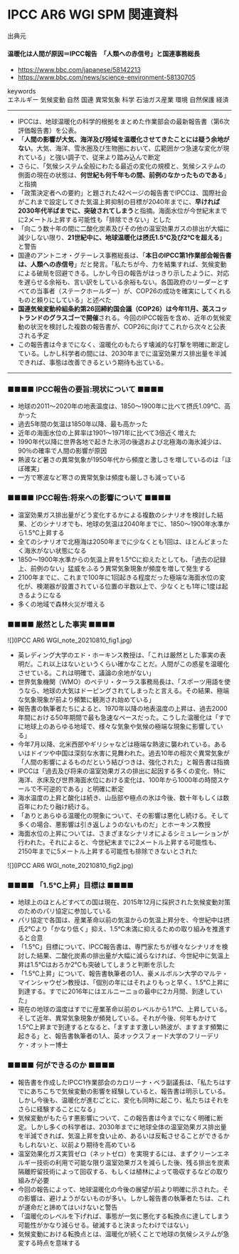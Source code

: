 
# IPCC AR6 WGI SPM 関連資料

出典元

#### 温暖化は人間が原因＝IPCC報告　「人類への赤信号」と国連事務総長

* https://www.bbc.com/japanese/58142213
* https://www.bbc.com/news/science-environment-58130705

keywords  
エネルギー
気候変動
自然
国連
異常気象
科学
石油ガス産業
環境
自然保護
経済

--- 

* IPCCは、地球温暖化の科学的根拠をまとめた作業部会の最新報告書（第6次評価報告書）を公表。
* 「**人間の影響が大気、海洋及び陸域を温暖化させてきたことには疑う余地がない**。大気、海洋、雪氷圏及び生物圏において、広範囲かつ急速な変化が現れている」と強い調子で、従来より踏み込んで断定
* さらに、「気候システム全般にわたる最近の変化の規模と、気候システムの側面の現在の状態は、**何世紀も何千年もの間、前例のなかったものである**」と指摘
* 「政策決定者への要約」と題された42ページの報告書でIPCCは、国際社会がこれまで設定してきた気温上昇抑制の目標が2040年までに、**早ければ2030年代半ばまでに、突破されてしまう**と指摘。海面水位が今世紀末までに2メートル上昇する可能性も「排除できない」とした
* 「向こう数十年の間に二酸化炭素及びその他の温室効果ガスの排出が大幅に減少しない限り、**21世紀中に、地球温暖化は摂氏1.5℃及び2℃を超える**」と警告
* 国連のアントニオ・グテーレス事務総長は、「**本日のIPCC第1作業部会報告書は、人類への赤信号**」だと発言。「私たちが今、力を結集すれば、気候変動による破局を回避できる。しかし今日の報告がはっきり示したように、対応を遅らせる余裕も、言い訳をしている余裕もない。各国政府のリーダーとすべての当事者（ステークホールダー）が、COP26の成功を確実にしてくれるものと頼りにしている」と述べた
* **国連気候変動枠組条約第26回締約国会議（COP26）は今年11月、英スコットランドのグラスゴーで開催**される。今回のIPCC報告を含め、近年の気候変動の状況を検討した複数の報告書が、COP26に向けてこれから次々と公表される予定
* この報告書は今までになく、温暖化のもたらす壊滅的な打撃を明確に断定している。しかし科学者の間には、2030年までに温室効果ガス排出量を半減できれば、事態は改善できるという期待も出ている。

--- 
### ■■■■ IPCC報告の要旨:現状について ■■■■

* 地球の2011～2020年の地表温度は、1850～1900年に比べて摂氏1.09℃、高かった　
* 過去5年間の気温は1850年以降、最も高かった
* 近年の海面水位の上昇率は1901～1971年に比べて3倍近く増えた
* 1990年代以降に世界各地で起きた氷河の後退および北極海の海氷減少は、90％の確率で人間の影響が原因
* 熱波など暑さの異常気象が1950年代から頻度と激しさを増しているのは「ほぼ確実」
* 一方で寒波など寒さの異常気象は頻度も厳しさも減っている

### ■■■■ IPCC報告:将来への影響について ■■■■

* 温室効果ガス排出量がどう変化するかによる複数のシナリオを検討した結果、どのシナリオでも、地球の気温は2040年までに、1850～1900年水準から1.5℃上昇する
* 全てのシナリオで北極海は2050年までに少なくとも1回は、ほとんどまったく海氷がない状態になる
* 1850～1900年水準からの気温上昇を1.5℃に抑えたとしても、「過去の記録上、前例のない」猛威をふるう異常気象現象が頻度を増して発生する
* 2100年までに、これまで100年に1回起きる程度だった極端な海面水位の変化が、検潮器が設置されている位置の半数以上で、少なくとも1年に1度は起きるようになる
* 多くの地域で森林火災が増える

### ■■■■ 厳然とした事実 ■■■■

![](IPCC AR6 WGI_note_20210810_fig1.jpg)

* 英レディング大学のエド・ホーキンス教授は、「これは厳然とした事実の表明だ。これ以上はないというくらい確かなことだ。人間がこの惑星を温暖化させている。これは明確で、議論の余地がない」
* 世界気象機関（WMO）のペテリ・ターラス事務局長は、「スポーツ用語を使うなら、地球の大気はドーピングされてしまったと言える。その結果、極端な気象現象が前より頻繁に観測され始めている」
* 報告書の執筆者たちによると、1970年以降の地表温度の上昇は、過去2000年間における50年期間で最も急速なペースだった。こうした温暖化は「すでに地球上のあらゆる地域で、様々な気象や気候の極端な現象に影響している」
* 今年7月以降、北米西部やギリシャなどは極端な熱波に襲われている。あるいはドイツや中国は深刻な水害に見舞われた。過去10年の相次ぐ異常気象が「人間の影響によるものだという結びつきは、強化された」と報告書は指摘
*  IPCCは「過去及び将来の温室効果ガスの排出に起因する多くの変化、特に海洋、氷床及び世界海面水位における変化は、100年から1000年の時間スケールで不可逆的である」と明確に断定
*  海水温度の上昇と酸化は続き、山岳部や極点の氷は今後、数十年もしくは数百年にわたり融け続ける。
*  「ありとあらゆる温暖化の現象について、その影響は悪化し続ける。そして多くの場合、悪影響は引き返しようのないものだ」とホーキンス教授
*  海面水位の上昇については、さまざまなシナリオによるシミュレーションが行われた。それによると、今世紀末までに2メートル上昇する可能性も、2150年までに5メートル上昇する可能性も排除できないとされた

![](IPCC AR6 WGI_note_20210810_fig2.jpg)

### ■■■■ 「1.5℃上昇」目標は ■■■■

* 地球上のほとんどすべての国は現在、2015年12月に採択された気候変動対策のためのパリ協定に参加している
* パリ協定で各国は、産業革命以前の気温からの気温上昇分を、今世紀中は摂氏2℃より「かなり低く」抑え、1.5℃未満に抑えるための取り組みを推進すると合意
* 「1.5℃」目標について、IPCC報告書は、専門家たちが様々なシナリオを検討した結果、二酸化炭素の排出量が大幅に減らなければ、今世紀中に気温上昇は1.5℃はおろか2℃も突破してしまうと判断を示した
* 「1.5℃上昇」について、報告書執筆者の1人、豪メルボルン大学のマルテ・マインシャウゼン教授は、「個別の年にはそれよりもっと早く、1.5℃上昇に到達する。すでに2016年にはエルニーニョの最中に2カ月間、到達していた」
* 現在の地球の温度はすでに産業革命以前のレベルから1.1℃、上昇している。そして近年、異常気象現象が頻発している。それが今後、何年もかけて1.5℃上昇まで到達するとなると、「ますます激しい熱波が、ますます頻繁に起きる」と、報告書執筆者の1人、英オックスフォード大学のフリーデリケ・オットー博士

### ■■■■ 何ができるのか ■■■■

* 報告書を作成したIPCC1作業部会のカロリーナ・ベラ副議長は、「私たちはすでにあちこちで気候変動の影響を経験していると、報告書は明示している。しかし今後も、温暖化が進むごとに、変化も同時に起こり、私たちはそれをさらに経験することになる」
* 気候変動がもたらす悪影響について、この報告書は今までになく明確に断定。しかし多くの科学者は、2030年までに地球全体の温室効果ガス排出量を半減できれば、気温上昇を食い止め、あるいは反転させることができるかもしれないと、以前より期待を高めている
* 温室効果化ガス実質ゼロ（ネットゼロ）を実現するには、まずクリーンエネルギー技術の利用で可能な限り温室効果ガスを減らした後、残る排出を炭素隔離貯留技術によって回収する、もしくは植林によって吸収するなどの取り組みが必要
* 今回の報告によって、地球温暖化の今後の展望が前より明確に示された。その影響は、避けようがないものが多い。しかし報告書の執筆者たちは、これが運命だと諦めてはいけないと警告
* 「温暖化のレベルを下げれば、事態が一気に悪化する転換点に達してしまう可能性がかなり減らせる。破滅すると決まったわけではない」
* 気候変動における転換点とは、温暖化が続くことで地球の気候システムが急変する時点を意味する